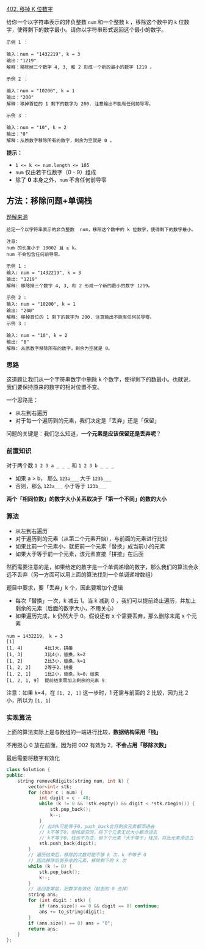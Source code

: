 [402. 移掉 K 位数字](https://leetcode-cn.com/problems/remove-k-digits/)

给你一个以字符串表示的非负整数 `num` 和一个整数 `k` ，移除这个数中的 `k` 位数字，使得剩下的数字最小。请你以字符串形式返回这个最小的数字。

```
示例 1 ：

输入：num = "1432219", k = 3
输出："1219"
解释：移除掉三个数字 4, 3, 和 2 形成一个新的最小的数字 1219 。

示例 2 ：

输入：num = "10200", k = 1
输出："200"
解释：移掉首位的 1 剩下的数字为 200. 注意输出不能有任何前导零。

示例 3 ：

输入：num = "10", k = 2
输出："0"
解释：从原数字移除所有的数字，剩余为空就是 0 。
```

**提示：**

- `1 <= k <= num.length <= 105`
- `num` 仅由若干位数字（0 - 9）组成
- 除了 **0** 本身之外，`num` 不含任何前导零

## 方法：移除问题+单调栈

[题解来源](https://leetcode-cn.com/problems/remove-k-digits/solution/yi-zhao-chi-bian-li-kou-si-dao-ti-ma-ma-zai-ye-b-5/)

```
给定一个以字符串表示的非负整数  num，移除这个数中的 k 位数字，使得剩下的数字最小。

注意:
num 的长度小于 10002 且 ≥ k。
num 不会包含任何前导零。

示例 1 :
输入: num = "1432219", k = 3
输出: "1219"
解释: 移除掉三个数字 4, 3, 和 2 形成一个新的最小的数字 1219。

示例 2 :
输入: num = "10200", k = 1
输出: "200"
解释: 移掉首位的 1 剩下的数字为 200. 注意输出不能有任何前导零。
示例 3 :

输入: num = "10", k = 2
输出: "0"
解释: 从原数字移除所有的数字，剩余为空就是 0。
```

### 思路

这道题让我们从一个字符串数字中删除 k 个数字，使得剩下的数最小。也就说，我们要保持原来的数字的相对位置不变。

一个思路是：

- 从左到右遍历
- 对于每一个遍历到的元素，我们决定是「丢弃」还是「保留」

问题的关键是：我们怎么知道，**一个元素是应该保留还是丢弃呢**？

### 前置知识

对于两个数 `1 2 3 a _ _ _` 和 `1 2 3 b _ _ _`

- 如果 a > b， 那么 `123a___` 大于 `123b___`
- 否则，那么 `123a___` 小于等于 `123b___`

**两个「相同位数」的数字大小关系取决于「第一个不同」的数的大小**

### 算法

- 从左到右遍历
- 对于遍历到的元素（从第二个元素开始），与前面的元素进行比较
- 如果比前一个元素小，就把前一个元素「替换」成当前小的元素
- 如果大于等于前一个元素，该元素直接「拼接」在后面

然而需要注意的是，如果给定的数字是一个单调递增的数字，那么我们的算法会永远不丢弃（另一方面可以用上面的算法找到一个单调递增数组）

题目中要求，要「丢弃」k 个，因此要增加个逻辑

- 每次「替换」一次，k 减去 1。当 k 减到 0 ，我们可以提前终止遍历，并加上剩余的元素（后面的数字大小，不用关心）
- 如果遍历完成，k 仍然大于 0。假设还有 x 个需要丢弃，那么删除末尾 x 个元素

```
num = 1432219， k = 3
[1]
[1, 4]        4比1大，拼接
[1, 3]        3比4小，替换，k=2
[1, 2]        2比3小，替换，k=1
[1, 2, 2]     2等于2，拼接
[1, 2, 1]     1比2小，替换，k=0，结束
[1, 2, 1, 9]  提前结束需加上剩余的元素 9
```

注意：如果 k=4，在 `[1, 2, 1]` 这一步时，1 还需与前面的 2 比较，因为比 2 小，所以为 `[1, 1]`

### 实现算法

上面的算法实际上是与数组的一端进行比较，**数据结构采用「栈」**

不用担心 0 放在前面，因为把 002 有效为 2，**不会占用「移除次数」**

最后需要将数字有效化

```c++
class Solution {
public:
    string removeKdigits(string num, int k) {
        vector<int> stk;
        for (char c : num) {
            int digit = c - 48;
            while (k != 0 && !stk.empty() && digit < *stk.rbegin()) {
                stk.pop_back();
                k--;
            }
            // 此时k可能等于0，push_back会将剩余元素都添进去
            // k不等于0，但栈是空的，将下个元素无论大小都添进去
            // k不等于0，栈也不为空，但下个元素「大于等于」栈顶，将此元素添进去
            stk.push_back(digit);
        }
        // 遍历结束后，移除的次数可能不够 k 次，k 不等于 0
        // 因此移除后面多余的元素，移除剩下的 k 次
        while (k != 0) {
            stk.pop_back();
            k--;
        }
        // 返回答案前，把数字有效化（前面的 0 去掉）
        string ans;
        for (int digit : stk) {
            if (ans.size() == 0 && digit == 0) continue;
            ans += to_string(digit);
        }
        if (ans.size() == 0) ans = "0";
        return ans;
    }
};
```

